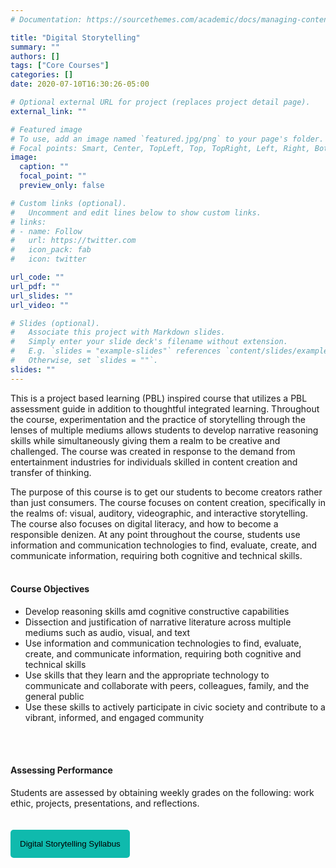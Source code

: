```yaml
---
# Documentation: https://sourcethemes.com/academic/docs/managing-content/

title: "Digital Storytelling"
summary: ""
authors: []
tags: ["Core Courses"]
categories: []
date: 2020-07-10T16:30:26-05:00

# Optional external URL for project (replaces project detail page).
external_link: ""

# Featured image
# To use, add an image named `featured.jpg/png` to your page's folder.
# Focal points: Smart, Center, TopLeft, Top, TopRight, Left, Right, BottomLeft, Bottom, BottomRight.
image:
  caption: ""
  focal_point: ""
  preview_only: false

# Custom links (optional).
#   Uncomment and edit lines below to show custom links.
# links:
# - name: Follow
#   url: https://twitter.com
#   icon_pack: fab
#   icon: twitter

url_code: ""
url_pdf: ""
url_slides: ""
url_video: ""

# Slides (optional).
#   Associate this project with Markdown slides.
#   Simply enter your slide deck's filename without extension.
#   E.g. `slides = "example-slides"` references `content/slides/example-slides.md`.
#   Otherwise, set `slides = ""`.
slides: ""
---
```

This is a project based learning (PBL) inspired course that utilizes a PBL assessment guide in addition to thoughtful integrated learning. Throughout the course, experimentation and the practice of storytelling through the lenses of multiple mediums allows students to develop narrative reasoning skills while 
simultaneously giving them a realm to be creative and challenged. The course was created in response to the demand from entertainment industries for individuals skilled in content creation and transfer of thinking. 

The purpose of this course is to get our students to become creators rather than just consumers. The course focuses on content creation, specifically in the realms of: visual, auditory, videographic, and interactive storytelling. The course also focuses on digital literacy, and how to become a responsible denizen. At any point throughout the course, students use information and communication technologies to find, evaluate, create, and communicate information, requiring both cognitive and technical skills. 
<br>
<br>

#### Course Objectives 
- Develop reasoning skills amd cognitive constructive capabilities
- Dissection and justification of narrative literature across multiple mediums such as audio, visual, and text
- Use information and communication technologies to find, evaluate, create, and communicate information, requiring both cognitive and technical skills
- Use skills that they learn and the appropriate technology to communicate and collaborate with peers, colleagues, family, and the general public
- Use these skills to actively participate in civic society and contribute to a vibrant, informed, and engaged community
<br>
<br>

#### Assessing Performance 
Students are assessed by obtaining weekly grades on the following: work ethic, projects, presentations, and reflections.  
<br>
<br>
<a href="../../home/downloads/DigitalStorytelling.pdf" target="_blank"> <button style= "background-color:#0fbaad; border: none ; border-radius: 5px; padding: 15px"> Digital Storytelling Syllabus </button></a>